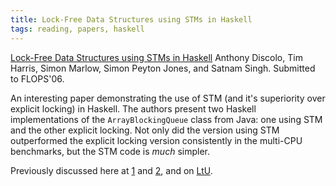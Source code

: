 ```yaml
---
title: Lock-Free Data Structures using STMs in Haskell
tags: reading, papers, haskell
---
```


[Lock-Free Data Structures using STMs in Haskell][0] Anthony Discolo,
Tim Harris, Simon Marlow, Simon Peyton Jones, and Satnam Singh.
Submitted to FLOPS'06.

An interesting paper demonstrating the use of STM (and it's superiority
over explicit locking) in Haskell. The authors present two Haskell
implementations of the `ArrayBlockingQueue` class from Java: one using STM
and the other explicit locking. Not only did the version using STM
outperformed the explicit locking version consistently in the multi-CPU
benchmarks, but the STM code is *much* simpler.

Previously discussed here at [1][1] and [2][2], and on [LtU][3].

[0]: http://research.microsoft.com/%7Esimonpj/papers/stm/lock-free.htm
[1]: /2005/composable-memory-transactions/
[2]: /2005/more-on-composable-memory-transactions/
[3]: http://lambda-the-ultimate.org/node/1151
